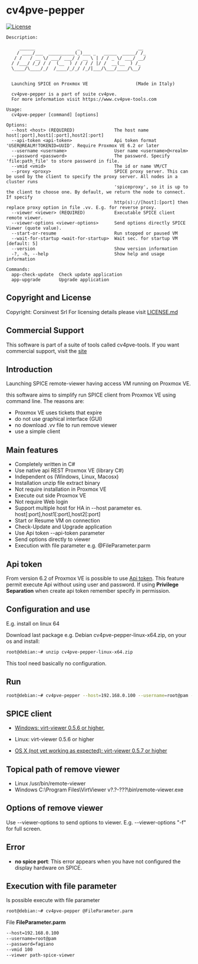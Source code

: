 # cv4pve-pepper

[![License](https://img.shields.io/github/license/Corsinvest/cv4pve-pepper.svg)](LICENSE.md)

```text
Description:

     ______                _                      __
    / ____/___  __________(_)___ _   _____  _____/ /_
   / /   / __ \/ ___/ ___/ / __ \ | / / _ \/ ___/ __/
  / /___/ /_/ / /  (__  ) / / / / |/ /  __(__  ) /_
  \____/\____/_/  /____/_/_/ /_/|___/\___/____/\__/


  Launching SPICE on Proxmox VE                  (Made in Italy)

  cv4pve-pepper is a part of suite cv4pve.
  For more information visit https://www.cv4pve-tools.com

Usage:
  cv4pve-pepper [command] [options]

Options:
  --host <host> (REQUIRED)               The host name host[:port],host1[:port],host2[:port]
  --api-token <api-token>                Api token format 'USER@REALM!TOKENID=UUID'. Require Proxmox VE 6.2 or later
  --username <username>                  User name <username>@<realm>
  --password <password>                  The password. Specify 'file:path_file' to store password in file.
  --vmid <vmid>                          The id or name VM/CT
  --proxy <proxy>                        SPICE proxy server. This can be used by the client to specify the proxy server. All nodes in a cluster runs
                                         'spiceproxy', so it is up to the client to choose one. By default, we return the node to connect. If specify
                                         http(s)://[host]:[port] then replace proxy option in file .vv. E.g. for reverse proxy.
  --viewer <viewer> (REQUIRED)           Executable SPICE client remote viewer.
  --viewer-options <viewer-options>      Send options directly SPICE Viewer (quote value).
  --start-or-resume                      Run stopped or paused VM
  --wait-for-startup <wait-for-startup>  Wait sec. for startup VM [default: 5]
  --version                              Show version information
  -?, -h, --help                         Show help and usage information

Commands:
  app-check-update  Check update application
  app-upgrade       Upgrade application
```

## Copyright and License

Copyright: Corsinvest Srl
For licensing details please visit [LICENSE.md](LICENSE.md)

## Commercial Support

This software is part of a suite of tools called cv4pve-tools. If you want commercial support, visit the [site](https://www.cv4pve-tools.com)

## Introduction

Launching SPICE remote-viewer having access VM running on Proxmox VE.

this software aims to simplify run SPICE client from Proxmox VE using command line. The reasons are:

* Proxmox VE uses tickets that expire
* do not use graphical interface (GUI)
* no download .vv file to run remove viewer
* use a simple client

## Main features

* Completely written in C#
* Use native api REST Proxmox VE (library C#)
* Independent os (Windows, Linux, Macosx)
* Installation unzip file extract binary
* Not require installation in Proxmox VE
* Execute out side Proxmox VE
* Not require Web login
* Support multiple host for HA in --host parameter es. host[:port],host1[:port],host2[:port]
* Start or Resume VM on connection
* Check-Update and Upgrade application
* Use Api token --api-token parameter
* Send options directly to viewer
* Execution with file parameter e.g. @FileParameter.parm

## Api token

From version 6.2 of Proxmox VE is possible to use [Api token](https://pve.proxmox.com/pve-docs/pveum-plain.html).
This feature permit execute Api without using user and password.
If using **Privilege Separation** when create api token remember specify in permission.

## Configuration and use

E.g. install on linux 64

Download last package e.g. Debian cv4pve-pepper-linux-x64.zip, on your os and install:

```sh
root@debian:~# unzip cv4pve-pepper-linux-x64.zip
```

This tool need basically no configuration.

## Run

```sh
root@debian:~# cv4pve-pepper --host=192.168.0.100 --username=root@pam --password=fagiano --vmid 100 --viewer path-spice-viewer
```

## SPICE client

* [Windows: virt-viewer 0.5.6 or higher,](http://www.spice-space.org/download.html)

* Linux: virt-viewer 0.5.6 or higher

* [OS X (not yet working as expected): virt-viewer 0.5.7 or higher](https://www.spice-space.org/osx-client.html)

## Topical path of remove viewer

* Linux /usr/bin/remote-viewer
* Windows C:\Program Files\VirtViewer v?.?-???\bin\remote-viewer.exe

## Options of remove viewer

Use --viewer-options to send options to viewer.
E.g. --viewer-options "-f" for full screen.

## Error

* **no spice port**: This error appears when you have not configured the display hardware on SPICE.

## Execution with file parameter

Is possible execute with file parameter

```sh
root@debian:~# cv4pve-pepper @FileParameter.parm
```

File **FileParameter.parm**

```txt
--host=192.168.0.100
--username=root@pam
--password=fagiano
--vmid 100
--viewer path-spice-viewer
```
